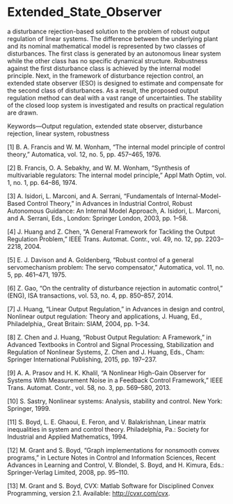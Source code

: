 # Extended_State_Observer
a disturbance rejection-based solution to the problem of robust output regulation of linear systems. The difference between the underlying plant and its nominal mathematical model is represented by two classes of disturbances. The first class is generated by an autonomous linear system while the other class has no specific dynamical structure. Robustness against the first disturbance class is achieved by the internal model principle. Next, in the framework of disturbance rejection control, an extended state observer (ESO) is designed to estimate and compensate for the second class of disturbances. As a result, the proposed output regulation method can deal with a vast range of uncertainties. The stability of the closed loop system is investigated and results on practical regulation are drawn. 

Keywords—Output regulation, extended state observer, disturbance rejection, linear system, robustness

[1] B. A. Francis and W. M. Wonham, “The internal model principle of control theory,” Automatica, vol. 12, no. 5, pp. 457–465, 1976.

[2] B. Francis, O. A. Sebakhy, and W. M. Wonham, “Synthesis of multivariable regulators: The internal model principle,” Appl Math Optim, vol. 1, no. 1, pp. 64–86, 1974.

[3] A. Isidori, L. Marconi, and A. Serrani, “Fundamentals of Internal-Model-Based Control Theory,” in Advances in Industrial Control, Robust Autonomous Guidance: An Internal Model Approach, A. Isidori, L. Marconi, and A. Serrani, Eds., London: Springer London, 2003, pp. 1–58.

[4] J. Huang and Z. Chen, “A General Framework for Tackling the Output Regulation Problem,” IEEE Trans. Automat. Contr., vol. 49, no. 12, pp. 2203–2218, 2004.

[5] E. J. Davison and A. Goldenberg, “Robust control of a general servomechanism problem: The servo compensator,” Automatica, vol. 11, no. 5, pp. 461–471, 1975.

[6] Z. Gao, “On the centrality of disturbance rejection in automatic control,” (ENG), ISA transactions, vol. 53, no. 4, pp. 850–857, 2014.

[7] J. Huang, “Linear Output Regulation,” in Advances in design and control, Nonlinear output regulation: Theory and applications, J. Huang, Ed., Philadelphia,, Great Britain: SIAM, 2004, pp. 1–34.

[8] Z. Chen and J. Huang, “Robust Output Regulation: A Framework,” in Advanced Textbooks in Control and Signal Processing, Stabilization and Regulation of Nonlinear Systems, Z. Chen and J. Huang, Eds., Cham: Springer International Publishing, 2015, pp. 197–237.

[9] A. A. Prasov and H. K. Khalil, “A Nonlinear High-Gain Observer for Systems With Measurement Noise in a Feedback Control Framework,” IEEE Trans. Automat. Contr., vol. 58, no. 3, pp. 569–580, 2013.

[10] S. Sastry, Nonlinear systems: Analysis, stability and control. New York: Springer, 1999.

[11] S. Boyd, L. E. Ghaoui, E. Feron, and V. Balakrishnan, Linear matrix inequalities in system and control theory. Philadelphia, Pa.: Society for Industrial and Applied Mathematics, 1994.

[12] M. Grant and S. Boyd, “Graph implementations for nonsmooth convex programs,” in Lecture Notes in Control and Information Sciences, Recent Advances in Learning and Control, V. Blondel, S. Boyd, and H. Kimura, Eds.: Springer-Verlag Limited, 2008, pp. 95–110.

[13] M. Grant and S. Boyd, CVX: Matlab Software for Disciplined Convex Programming, version 2.1. Available: http://cvxr.com/cvx.
